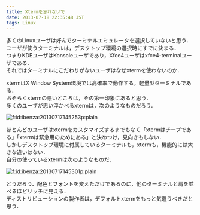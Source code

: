 ```yaml
---
title: Xtermを忘れないで
date: 2013-07-18 22:35:48 JST
tags: Linux
---
```


多くのLinuxユーザは好んでターミナルエミュレータを選択していないと思う．  
ユーザが使うターミナルは，デスクトップ環境の選択時にすでに決まる．  
つまりKDEユーザはKonsoleユーザであり，Xfce4ユーザはxfce4\-terminalユーザである．  
それではターミナルにこだわりがないユーザはなぜxtermを使わないのか．

xtermはX Window System環境では高確率で動作する，軽量型ターミナルである．  
おそらくxtermの悪いところは，その第一印象にあると思う．  
多くのユーザが思い浮かべるxtermは，次のようなものだろう．

<span itemscope itemtype="http://schema.org/Photograph"><img src="/2013/07/18/20130717145253.png" alt="f:id:ibenza:20130717145253p:plain" title="f:id:ibenza:20130717145253p:plain" class="hatena-fotolife" itemprop="image"></span>

ほとんどのユーザはxtermをカスタマイズするまでもなく「xtermはチープである」「xtermは緊急用のためにある」と決めつけ，見向きもしない．  
しかしデスクトップ環境に付属しているターミナルも，xtermも，機能的には大きな違いはない．  
自分の使っているxtermは次のようなものだ．

<span itemscope itemtype="http://schema.org/Photograph"><img src="/2013/07/18/20130717145301.png" alt="f:id:ibenza:20130717145301p:plain" title="f:id:ibenza:20130717145301p:plain" class="hatena-fotolife" itemprop="image"></span>

どうだろう．配色とフォントを変えただけであるのに，他のターミナルと肩を並べるほどリッチに見える．  
ディストリビューションの製作者は，デフォルトxtermをもっと気遣うべきだと思う．


